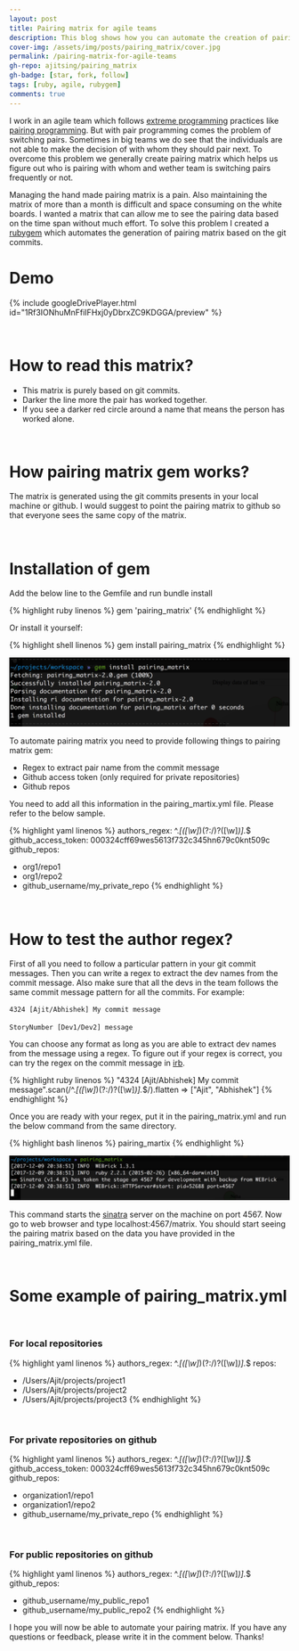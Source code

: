 ```yaml
---
layout: post
title: Pairing matrix for agile teams
description: This blog shows how you can automate the creation of pairing matrix for your agile team. The pairing matrix is created using pairing_matrix rubygem.
cover-img: /assets/img/posts/pairing_matrix/cover.jpg
permalink: /pairing-matrix-for-agile-teams
gh-repo: ajitsing/pairing_matrix
gh-badge: [star, fork, follow]
tags: [ruby, agile, rubygem]
comments: true
---
```


I work in an agile team which follows [extreme programming](https://en.wikipedia.org/wiki/Extreme_programming) practices like [pairing programming](https://en.wikipedia.org/wiki/Pair_programming). But with pair programming comes the problem of switching pairs. Sometimes in big teams we do see that the individuals are not able to make the decision of with whom they should pair next. To overcome this problem we generally create pairing matrix which helps us figure out who is pairing with whom and wether team is switching pairs frequently or not.

Managing the hand made pairing matrix is a pain. Also maintaining the matrix of more than a month is difficult and space consuming on the white boards. I wanted a matrix that can allow me to see the pairing data based on the time span without much effort. To solve this problem I created a [rubygem](https://github.com/ajitsing/pairing_matrix) which automates the generation of pairing matrix based on the git commits.

# Demo

{% include googleDrivePlayer.html id="1Rf3IONhuMnFfiIFHxj0yDbrxZC9KDGGA/preview" %}

&nbsp;
# How to read this matrix?

* This matrix is purely based on git commits.
* Darker the line more the pair has worked together.
* If you see a darker red circle around a name that means the person has worked alone.

&nbsp;
# How pairing matrix gem works?

The matrix is generated using the git commits presents in your local machine or github. I would suggest to point the pairing matrix to github so that everyone sees the same copy of the matrix.

&nbsp;
# Installation of gem

Add the below line to the Gemfile and run bundle install

{% highlight ruby linenos %}
gem 'pairing_matrix'
{% endhighlight %}

Or install it yourself:

{% highlight shell linenos %}
gem install pairing_matrix
{% endhighlight %}

![Crepe](/assets/img/posts/pairing_matrix/pairing_matrix_1.png)

To automate pairing matrix you need to provide following things to pairing matrix gem:

* Regex to extract pair name from the commit message
* Github access token (only required for private repositories)
* Github repos

You need to add all this information in the pairing_martix.yml file. Please refer to the below sample.

{% highlight yaml linenos %}
authors_regex: ^.*\[([\w]*)(?:\/)?([\w]*)\].*$
github_access_token: 000324cff69wes5613f732c345hn679c0knt509c
github_repos:
  - org1/repo1
  - org1/repo2
  - github_username/my_private_repo
{% endhighlight %}

&nbsp;
# How to test the author regex?

First of all you need to follow a particular pattern in your git commit messages. Then you can write a regex to extract the dev names from the commit message. Also make sure that all the devs in the team follows the same commit message pattern for all the commits. For example:

```
4324 [Ajit/Abhishek] My commit message

StoryNumber [Dev1/Dev2] message
```

You can choose any format as long as you are able to extract dev names from the message using a regex. To figure out if your regex is correct, you can try the regex on the commit message in [irb](http://tryruby.org/levels/1/challenges/0).

{% highlight ruby linenos %}
"4324 [Ajit/Abhishek] My commit message".scan(/^.*\[([\w]*)(?:\/)?([\w]*)\].*$/).flatten
=> ["Ajit", "Abhishek"]
{% endhighlight %}

Once you are ready with your regex, put it in the pairing_matrix.yml and run the below command from the same directory.

{% highlight bash linenos %}
pairing_martix
{% endhighlight %}

![Crepe](/assets/img/posts/pairing_matrix/pairing_martix_2.png)

This command starts the [sinatra](http://sinatrarb.com) server on the machine on port 4567. Now go to web browser and type localhost:4567/matrix. You should start seeing the pairing matrix based on the data you have provided in the pairing_matrix.yml file.

&nbsp;
# Some example of pairing_matrix.yml

&nbsp;
### For local repositories

{% highlight yaml linenos %}
authors_regex: ^.*\[([\w]*)(?:\/)?([\w]*)\].*$
repos:
  - /Users/Ajit/projects/project1
  - /Users/Ajit/projects/project2
  - /Users/Ajit/projects/project3
{% endhighlight %}

&nbsp;
### For private repositories on github

{% highlight yaml linenos %}
authors_regex: ^.*\[([\w]*)(?:\/)?([\w]*)\].*$
github_access_token: 000324cff69wes5613f732c345hn679c0knt509c
github_repos:
  - organization1/repo1
  - organization1/repo2
  - github_username/my_private_repo
{% endhighlight %}

&nbsp;
### For public repositories on github

{% highlight yaml linenos %}
authors_regex: ^.*\[([\w]*)(?:\/)?([\w]*)\].*$
github_repos:
  - github_username/my_public_repo1
  - github_username/my_public_repo2
{% endhighlight %}

I hope you will now be able to automate your pairing matrix. If you have any questions or feedback, please write it in the comment below. Thanks!
